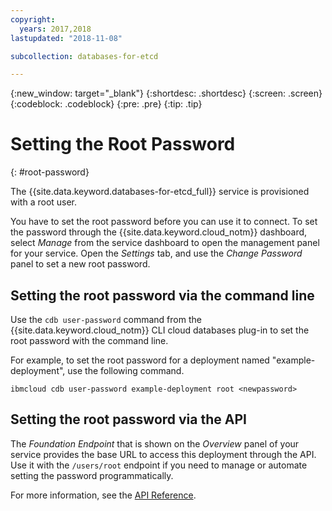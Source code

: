 ```yaml
---
copyright:
  years: 2017,2018
lastupdated: "2018-11-08"

subcollection: databases-for-etcd

---
```


{:new_window: target="_blank"}
{:shortdesc: .shortdesc}
{:screen: .screen}
{:codeblock: .codeblock}
{:pre: .pre}
{:tip: .tip}

# Setting the Root Password
{: #root-password}

The {{site.data.keyword.databases-for-etcd_full}} service is provisioned with a root user.

You have to set the root password before you can use it to connect. To set the password through the {{site.data.keyword.cloud_notm}} dashboard, select _Manage_ from the service dashboard to open the management panel for your service. Open the _Settings_ tab, and use the _Change Password_ panel to set a new root password.

## Setting the root password via the command line

Use the `cdb user-password` command from the {{site.data.keyword.cloud_notm}} CLI cloud databases plug-in to set the root password with the command line.

For example, to set the root password for a deployment named "example-deployment", use the following command.
```
ibmcloud cdb user-password example-deployment root <newpassword>
```

## Setting the root password via the API

The _Foundation Endpoint_ that is shown on the _Overview_ panel of your service provides the base URL to access this deployment through the API. Use it with the `/users/root` endpoint if you need to manage or automate setting the password programmatically.

For more information, see the [API Reference](https://{DomainName}/apidocs/cloud-databases-api#set-database-level-user-s-password).

